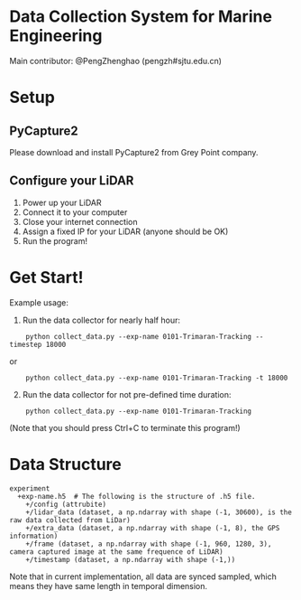 # Data Collection System for Marine Engineering

Main contributor: @PengZhenghao (pengzh#sjtu.edu.cn)


# Setup

## PyCapture2

Please download and install PyCapture2 from Grey Point company.

## Configure your LiDAR

1. Power up your LiDAR
2. Connect it to your computer
3. Close your internet connection
4. Assign a fixed IP for your LiDAR (anyone should be OK)
5. Run the program!


# Get Start!

Example usage:

1. Run the data collector for nearly half hour:

```
    python collect_data.py --exp-name 0101-Trimaran-Tracking --timestep 18000
```

or

```
    python collect_data.py --exp-name 0101-Trimaran-Tracking -t 18000
```
 
2. Run the data collector for not pre-defined time duration:

```
    python collect_data.py --exp-name 0101-Trimaran-Tracking
```
 
(Note that you should press Ctrl+C to terminate this program!)

# Data Structure

```
experiment
  +exp-name.h5  # The following is the structure of .h5 file.
    +/config (attrubite)
    +/lidar_data (dataset, a np.ndarray with shape (-1, 30600), is the raw data collected from LiDar)
    +/extra_data (dataset, a np.ndarray with shape (-1, 8), the GPS information)
    +/frame (dataset, a np.ndarray with shape (-1, 960, 1280, 3), camera captured image at the same frequence of LiDAR)
    +/timestamp (dataset, a np.ndarray with shape (-1,))
```

Note that in current implementation, all data are synced sampled, which means they have same length in temporal dimension. 